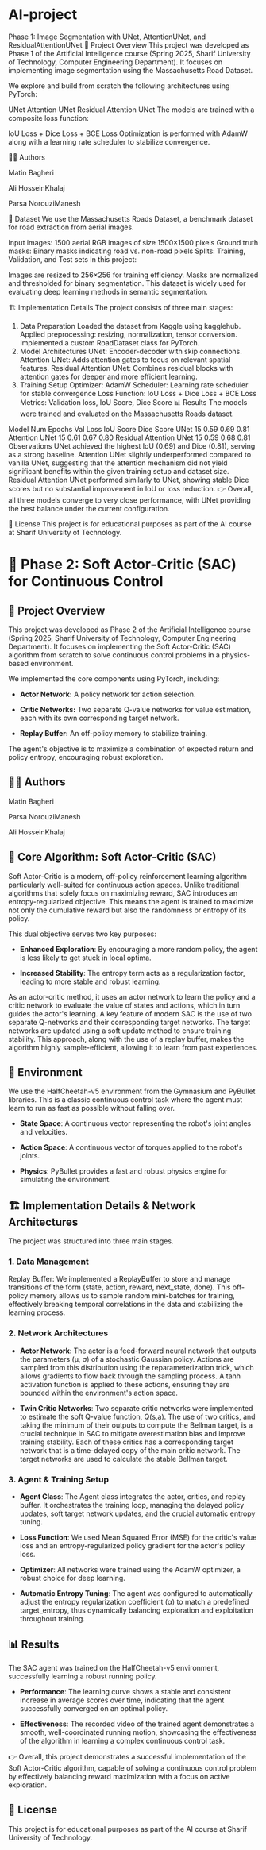 # AI-project
Phase 1: Image Segmentation with UNet, AttentionUNet, and ResidualAttentionUNet
📌 Project Overview
This project was developed as Phase 1 of the Artificial Intelligence course (Spring 2025, Sharif University of Technology, Computer Engineering Department). It focuses on implementing image segmentation using the Massachusetts Road Dataset.

We explore and build from scratch the following architectures using PyTorch:

UNet
Attention UNet
Residual Attention UNet
The models are trained with a composite loss function:

IoU Loss + Dice Loss + BCE Loss
Optimization is performed with AdamW along with a learning rate scheduler to stabilize convergence.

👨‍💻 Authors

Matin Bagheri

Ali HosseinKhalaj

Parsa NorouziManesh

📂 Dataset
We use the Massachusetts Roads Dataset, a benchmark dataset for road extraction from aerial images.

Input images: 1500 aerial RGB images of size 1500×1500 pixels
Ground truth masks: Binary masks indicating road vs. non-road pixels
Splits: Training, Validation, and Test sets
In this project:

Images are resized to 256×256 for training efficiency.
Masks are normalized and thresholded for binary segmentation.
This dataset is widely used for evaluating deep learning methods in semantic segmentation.

🏗️ Implementation Details
The project consists of three main stages:

1. Data Preparation
Loaded the dataset from Kaggle using kagglehub.
Applied preprocessing: resizing, normalization, tensor conversion.
Implemented a custom RoadDataset class for PyTorch.
2. Model Architectures
UNet: Encoder-decoder with skip connections.
Attention UNet: Adds attention gates to focus on relevant spatial features.
Residual Attention UNet: Combines residual blocks with attention gates for deeper and more efficient learning.
3. Training Setup
Optimizer: AdamW
Scheduler: Learning rate scheduler for stable convergence
Loss Function: IoU Loss + Dice Loss + BCE Loss
Metrics: Validation loss, IoU Score, Dice Score
📊 Results
The models were trained and evaluated on the Massachusetts Roads dataset.

Model	Num Epochs	Val Loss	IoU Score	Dice Score
UNet	15	0.59	0.69	0.81
Attention UNet	15	0.61	0.67	0.80
Residual Attention UNet	15	0.59	0.68	0.81
Observations
UNet achieved the highest IoU (0.69) and Dice (0.81), serving as a strong baseline.
Attention UNet slightly underperformed compared to vanilla UNet, suggesting that the attention mechanism did not yield significant benefits within the given training setup and dataset size.
Residual Attention UNet performed similarly to UNet, showing stable Dice scores but no substantial improvement in IoU or loss reduction.
👉 Overall, all three models converge to very close performance, with UNet providing the best balance under the current configuration.

📜 License
This project is for educational purposes as part of the AI course at Sharif University of Technology.

# 🤖 Phase 2: Soft Actor-Critic (SAC) for Continuous Control
## 📌 Project Overview
This project was developed as Phase 2 of the Artificial Intelligence course (Spring 2025, Sharif University of Technology, Computer Engineering Department). It focuses on implementing the Soft Actor-Critic (SAC) algorithm from scratch to solve continuous control problems in a physics-based environment.

We implemented the core components using PyTorch, including:

- **Actor Network:** A policy network for action selection.

- **Critic Networks:** Two separate Q-value networks for value estimation, each with its own corresponding target network.

- **Replay Buffer:** An off-policy memory to stabilize training.

The agent's objective is to maximize a combination of expected return and policy entropy, encouraging robust exploration.

## 👨‍💻 Authors

Matin Bagheri

Parsa NorouziManesh

Ali HosseinKhalaj

## 📜 Core Algorithm: Soft Actor-Critic (SAC)
Soft Actor-Critic is a modern, off-policy reinforcement learning algorithm particularly well-suited for continuous action spaces. Unlike traditional algorithms that solely focus on maximizing reward, SAC introduces an entropy-regularized objective. This means the agent is trained to maximize not only the cumulative reward but also the randomness or entropy of its policy.

This dual objective serves two key purposes:

- **Enhanced Exploration**: By encouraging a more random policy, the agent is less likely to get stuck in local optima.

- **Increased Stability**: The entropy term acts as a regularization factor, leading to more stable and robust learning.

As an actor-critic method, it uses an actor network to learn the policy and a critic network to evaluate the value of states and actions, which in turn guides the actor's learning. A key feature of modern SAC is the use of two separate Q-networks and their corresponding target networks. The target networks are updated using a soft update method to ensure training stability. This approach, along with the use of a replay buffer, makes the algorithm highly sample-efficient, allowing it to learn from past experiences.

## 📂 Environment
We use the HalfCheetah-v5 environment from the Gymnasium and PyBullet libraries. This is a classic continuous control task where the agent must learn to run as fast as possible without falling over.

- **State Space**: A continuous vector representing the robot's joint angles and velocities.

- **Action Space**: A continuous vector of torques applied to the robot's joints.

- **Physics**: PyBullet provides a fast and robust physics engine for simulating the environment.

## 🏗️ Implementation Details & Network Architectures
The project was structured into three main stages.

### 1. Data Management
Replay Buffer: We implemented a ReplayBuffer to store and manage transitions of the form (state, action, reward, next_state, done). This off-policy memory allows us to sample random mini-batches for training, effectively breaking temporal correlations in the data and stabilizing the learning process.

### 2. Network Architectures
- **Actor Network**: The actor is a feed-forward neural network that outputs the parameters (μ, σ) of a stochastic Gaussian policy. Actions are sampled from this distribution using the reparameterization trick, which allows gradients to flow back through the sampling process. A tanh activation function is applied to these actions, ensuring they are bounded within the environment's action space.

- **Twin Critic Networks**: Two separate critic networks were implemented to estimate the soft Q-value function, Q(s,a). The use of two critics, and taking the minimum of their outputs to compute the Bellman target, is a crucial technique in SAC to mitigate overestimation bias and improve training stability. Each of these critics has a corresponding target network that is a time-delayed copy of the main critic network. The target networks are used to calculate the stable Bellman target.

### 3. Agent & Training Setup
- **Agent Class**: The Agent class integrates the actor, critics, and replay buffer. It orchestrates the training loop, managing the delayed policy updates, soft target network updates, and the crucial automatic entropy tuning.

- **Loss Function**: We used Mean Squared Error (MSE) for the critic's value loss and an entropy-regularized policy gradient for the actor's policy loss.

- **Optimizer**: All networks were trained using the AdamW optimizer, a robust choice for deep learning.

- **Automatic Entropy Tuning**: The agent was configured to automatically adjust the entropy regularization coefficient (α) to match a predefined target_entropy, thus dynamically balancing exploration and exploitation throughout training.

## 📊 Results
The SAC agent was trained on the HalfCheetah-v5 environment, successfully learning a robust running policy.

- **Performance**: The learning curve shows a stable and consistent increase in average scores over time, indicating that the agent successfully converged on an optimal policy.

- **Effectiveness**: The recorded video of the trained agent demonstrates a smooth, well-coordinated running motion, showcasing the effectiveness of the algorithm in learning a complex continuous control task.

👉 Overall, this project demonstrates a successful implementation of the Soft Actor-Critic algorithm, capable of solving a continuous control problem by effectively balancing reward maximization with a focus on active exploration.

## 📜 License
This project is for educational purposes as part of the AI course at Sharif University of Technology.
